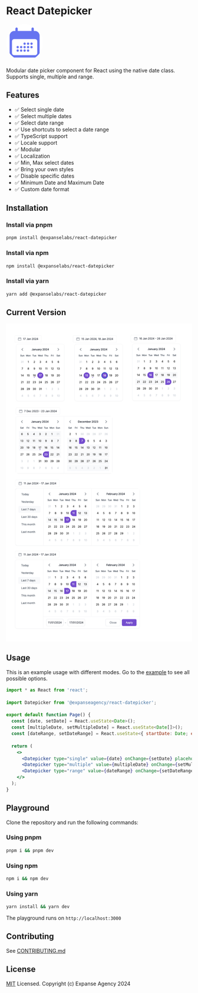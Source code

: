 # React Datepicker

<img alt="React Tailwindcss Datepicker" width="100" style="border-radius: 100%;" src="https://raw.githubusercontent.com/expanse-agency/react-datepicker/main/assets/calendar-icon.svg?raw=true">


Modular date picker component for React using the native date class. Supports single, multiple and range.

## Features
- ✅ Select single date
- ✅ Select multiple dates
- ✅ Select date range
- ✅ Use shortcuts to select a date range
- ✅ TypeScript support
- ✅ Locale support
- ✅ Modular
- ✅ Localization
- ✅ Min, Max select dates
- ✅ Bring your own styles
- ✅ Disable specific dates
- ✅ Minimum Date and Maximum Date
- ✅ Custom date format


## Installation

### Install via pnpm

```sh
pnpm install @expanselabs/react-datepicker
```

### Install via npm

```sh
npm install @expanselabs/react-datepicker
```

### Install via yarn

```sh
yarn add @expanselabs/react-datepicker
```

## Current Version

![Different pick modes](https://raw.githubusercontent.com/expanse-agency/react-datepicker/main/assets/react-datepicker-modes.jpg?raw=true)

## Usage
This is an example usage with different modes. Go to the [example](./app/page.tsx) to see all possible options.

```jsx
import * as React from 'react';

import Datepicker from '@expanseagency/react-datepicker';

export default function Page() {
  const [date, setDate] = React.useState<Date>();
  const [multipleDate, setMultipleDate] = React.useState<Date[]>();
  const [dateRange, setDateRange] = React.useState<{ startDate: Date; endDate: Date }>();

  return (
    <>
      <Datepicker type="single" value={date} onChange={setDate} placeholder="Pick a single date" />
      <Datepicker type="multiple" value={multipleDate} onChange={setMultipleDate} placeholder="Pick multiple dates" />
      <Datepicker type="range" value={dateRange} onChange={setDateRange} placeholder="Pick a date range" />
    </>
  );
}

```



## Playground
Clone the repository and run the following commands:

### Using pnpm
```sh
pnpm i && pnpm dev
```

### Using npm
```sh
npm i && npm dev
```
### Using yarn
```sh
yarn install && yarn dev
```
The playground runs on `http://localhost:3000`

## Contributing
See [CONTRIBUTING.md](https://github.com/expanse-agency/react-datepicker/blob/main/CONTRIBUTING.md)

## License

[MIT](LICENSE) Licensed. Copyright (c) Expanse Agency 2024
